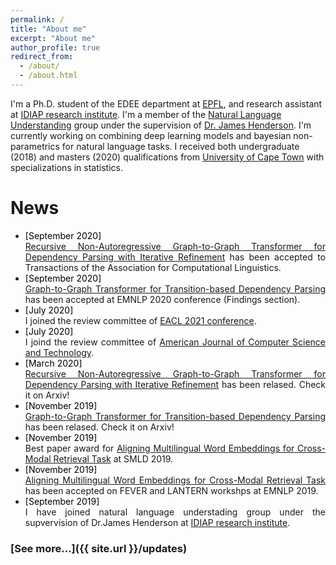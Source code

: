 ```yaml
---
permalink: /
title: "About me"
excerpt: "About me"
author_profile: true
redirect_from: 
  - /about/
  - /about.html
---
```


I'm a Ph.D. student of the EDEE department at [EPFL](https://www.epfl.ch/en/), and research assistant at [IDIAP research institute](https://www.idiap.ch/en). I'm a member of the [Natural Language Understanding](https://www.idiap.ch/en/scientific-research/natural-language-understanding) group under the supervision of [Dr. James Henderson](https://www.idiap.ch/~jhenderson/). I'm currently working on combining deep learning models and bayesian non-parametrics for natural language tasks. I received both undergraduate (2018) and masters (2020) qualifications from [University of Cape Town](https://www.uct.ac.za/) with specializations in statistics. 

# News

<ul style="text-align: justify; list-style: disc">
  
<li><span style="color: black">[September 2020]</span><br><a href="https://arxiv.org/abs/2003.13118"> Recursive Non-Autoregressive Graph-to-Graph Transformer for Dependency Parsing with Iterative Refinement</a> has been accepted to Transactions of the Association for Computational Linguistics.

<li><span style="color: black">[September 2020]</span><br><a href="https://arxiv.org/abs/1911.03561"> Graph-to-Graph Transformer for Transition-based Dependency Parsing</a> has been accepted at EMNLP 2020 conference (Findings section).
 
<li><span style="color: black">[July 2020]</span><br>I joined the review committee of <a href="https://2021.eacl.org/"> EACL 2021 conference</a>.

<li><span style="color: black">[July 2020]</span><br>I joind the review committee of <a href="http://www.ajcst.org/"> American Journal of Computer Science and Technology</a>.
  
<li><span style="color: black">[March 2020]</span><br><a href="https://arxiv.org/abs/2003.13118"> Recursive Non-Autoregressive Graph-to-Graph Transformer for Dependency Parsing with Iterative Refinement</a> has been relased. Check it on Arxiv!
   
<li><span style="color: black">[November 2019]</span><br><a href="https://arxiv.org/abs/1911.03561"> Graph-to-Graph Transformer for Transition-based Dependency Parsing</a> has been relased. Check it on Arxiv!
 
<li><span style="color: black">[November 2019]</span><br> Best paper award for <a href="https://www.aclweb.org/anthology/D19-6605/"> Aligning Multilingual Word Embeddings for Cross-Modal Retrieval Task</a> at SMLD 2019.  
  
<li><span style="color: black">[November 2019]</span><br><a href="https://www.aclweb.org/anthology/D19-6605/"> Aligning Multilingual Word Embeddings for Cross-Modal Retrieval Task</a> has been accepted on FEVER and LANTERN workshps at EMNLP 2019.
  
<li><span style="color: black">[September 2019]</span><br>I have joined natural language understading group under the supvervision of Dr.James Henderson at <a href="https://www.idiap.ch/en"> IDIAP research institute</a>.

</ul>

### [See more...]({{ site.url }}/updates)

